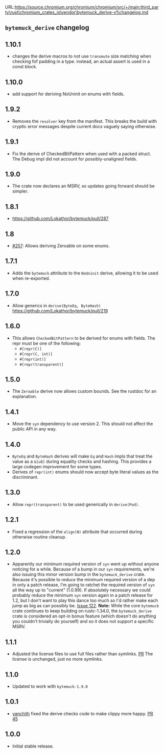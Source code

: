 URL:https://source.chromium.org/chromium/chromium/src/+/main:third_party\rust\chromium_crates_io\vendor\bytemuck_derive-v1\changelog.md

## `bytemuck_derive` changelog

## 1.10.1

* changes the derive macros to not use `transmute` size matching when checking
  fof padding in a type. instead, an actual assert is used in a const block.

## 1.10.0

* add support for deriving NoUninit on enums with fields.

## 1.9.2

* Removes the `resolver` key from the manifest. This breaks the build
  with cryptic error messages despite current docs vaguely saying otherwise.

## 1.9.1

* Fix the derive of CheckedBitPattern when used with a packed struct.
  The Debug impl did not account for possibly-unaligned fields.

## 1.9.0

* The crate now declares an MSRV, so updates going forward should be simpler.

## 1.8.1

* https://github.com/Lokathor/bytemuck/pull/287

## 1.8

* [#257](https://github.com/Lokathor/bytemuck/pull/257): Allows deriving Zeroable on some enums.

## 1.7.1

* Adds the `bytemuck` attribute to the `NoUninit` derive, allowing it to be used when re-exported.

## 1.7.0

* Allow generics in `derive(ByteEq, ByteHash)` https://github.com/Lokathor/bytemuck/pull/219

## 1.6.0

* This allows `CheckedBitPattern` to be derived for enums with fields.
  The repr must be one of the following:
  * `#[repr(C)]`
  * `#[repr(C, int)]`
  * `#[repr(int)]`
  * `#[repr(transparent)]`

## 1.5.0

* The `Zeroable` derive now allows custom bounds. See the rustdoc for an explanation.

## 1.4.1

* Move the `syn` dependency to use version 2.
  This should not affect the public API in any way.

## 1.4.0

* `ByteEq` and `ByteHash` derives will make `Eq` and `Hash` impls that treat the
  value as a `&[u8]` during equality checks and hashing. This provides a large
  codegen improvement for some types.
* Derives of `repr(int)` enums should now accept byte literal values as the
  discriminant.

## 1.3.0

* Allow `repr(transparent)` to be used generically in `derive(Pod)`.

## 1.2.1

* Fixed a regression of the `align(N)` attribute that occurred during otherwise
  routine cleanup.

## 1.2.0

* Apparently our minimum required version of `syn` went up without anyone
  noticing for a while. Because of a bump in our `syn` requirements, we're also
  issuing this minor version bump in the `bytemuck_derive` crate. Because it's
  possible to *reduce* the minimum required version of a dep in only a patch
  release, I'm going to ratchet the required version of `syn` all the way up to
  "current" (1.0.99). If absolutely necessary we could probably reduce the
  minimum `syn` version again in a patch release for 1.2, but I don't want to
  play this dance too much so I'd rather make each jump as big as can possibly
  be. [Issue 122](https://github.com/Lokathor/bytemuck/issues/122). **Note:**
  While the core `bytemuck` crate continues to keep building on rustc-1.34.0,
  the `bytemuck_derive` crate is considered an opt-in bonus feature (which
  doesn't do anything you couldn't trivially do yourself) and so it does not
  support a specific MSRV.

## 1.1.1

* Adjusted the license files to use full files rather than symlinks.
  [PR](https://github.com/Lokathor/bytemuck/pull/118)
  The license is unchanged, just no more symlinks.

## 1.1.0

* Updated to work with `bytemuck-1.9.0`

## 1.0.1

* [yanchith](https://github.com/yanchith) fixed the derive checks code to make clippy more happy.
[PR 45](https://github.com/Lokathor/bytemuck/pull/45)

## 1.0.0

* Initial stable release.
